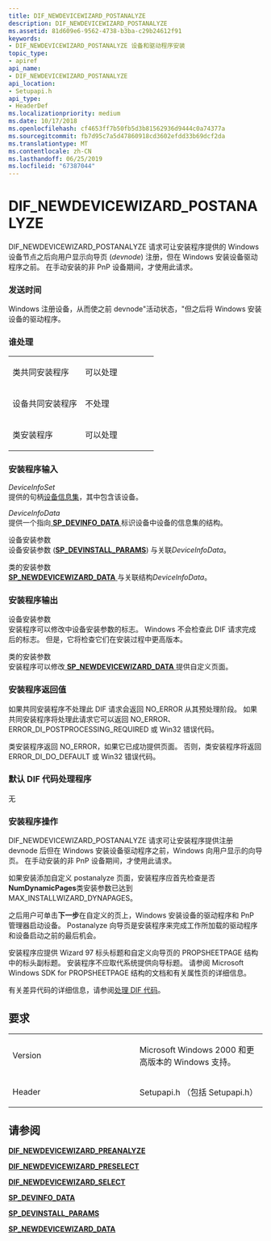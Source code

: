 ```yaml
---
title: DIF_NEWDEVICEWIZARD_POSTANALYZE
description: DIF_NEWDEVICEWIZARD_POSTANALYZE
ms.assetid: 81d609e6-9562-4738-b3ba-c29b24612f91
keywords:
- DIF_NEWDEVICEWIZARD_POSTANALYZE 设备和驱动程序安装
topic_type:
- apiref
api_name:
- DIF_NEWDEVICEWIZARD_POSTANALYZE
api_location:
- Setupapi.h
api_type:
- HeaderDef
ms.localizationpriority: medium
ms.date: 10/17/2018
ms.openlocfilehash: cf4653ff7b50fb5d3b81562936d9444c0a74377a
ms.sourcegitcommit: fb7d95c7a5d47860918cd3602efdd33b69dcf2da
ms.translationtype: MT
ms.contentlocale: zh-CN
ms.lasthandoff: 06/25/2019
ms.locfileid: "67387044"
---
```

# <a name="difnewdevicewizardpostanalyze"></a>DIF_NEWDEVICEWIZARD_POSTANALYZE


DIF_NEWDEVICEWIZARD_POSTANALYZE 请求可让安装程序提供的 Windows 设备节点之后向用户显示向导页 (*devnode*) 注册，但在 Windows 安装设备驱动程序之前。 在手动安装的非 PnP 设备期间，才使用此请求。

### <a name="when-sent"></a>发送时间

Windows 注册设备，从而使之前 devnode"活动状态，"但之后将 Windows 安装设备的驱动程序。

### <a name="who-handles"></a>谁处理

<table>
<colgroup>
<col width="50%" />
<col width="50%" />
</colgroup>
<tbody>
<tr class="odd">
<td align="left"><p>类共同安装程序</p></td>
<td align="left"><p>可以处理</p></td>
</tr>
<tr class="even">
<td align="left"><p>设备共同安装程序</p></td>
<td align="left"><p>不处理</p></td>
</tr>
<tr class="odd">
<td align="left"><p>类安装程序</p></td>
<td align="left"><p>可以处理</p></td>
</tr>
</tbody>
</table>

 

### <a name="installer-input"></a>安装程序输入

<a href="" id="deviceinfoset"></a>*DeviceInfoSet*  
提供的句柄[设备信息集](https://docs.microsoft.com/windows-hardware/drivers/install/device-information-sets)，其中包含该设备。

<a href="" id="deviceinfodata"></a>*DeviceInfoData*  
提供一个指向[ **SP_DEVINFO_DATA** ](https://docs.microsoft.com/windows/desktop/api/setupapi/ns-setupapi-_sp_devinfo_data)标识设备中设备的信息集的结构。

<a href="" id="device-installation-parameters-"></a>设备安装参数   
设备安装参数 ([**SP_DEVINSTALL_PARAMS**](https://docs.microsoft.com/windows/desktop/api/setupapi/ns-setupapi-_sp_devinstall_params_a)) 与关联*DeviceInfoData*。

<a href="" id="class-installation-parameters"></a>类的安装参数  
[ **SP_NEWDEVICEWIZARD_DATA** ](https://docs.microsoft.com/windows/desktop/api/setupapi/ns-setupapi-_sp_newdevicewizard_data)与关联结构*DeviceInfoData*。

### <a name="installer-output"></a>安装程序输出

<a href="" id="device-installation-parameters"></a>设备安装参数  
安装程序可以修改中设备安装参数的标志。 Windows 不会检查此 DIF 请求完成后的标志。 但是，它将检查它们在安装过程中更高版本。

<a href="" id="class-installation-parameters"></a>类的安装参数  
安装程序可以修改[ **SP_NEWDEVICEWIZARD_DATA** ](https://docs.microsoft.com/windows/desktop/api/setupapi/ns-setupapi-_sp_newdevicewizard_data)提供自定义页面。

### <a name="installer-return-value"></a>安装程序返回值

如果共同安装程序不处理此 DIF 请求会返回 NO_ERROR 从其预处理阶段。 如果共同安装程序将处理此请求它可以返回 NO_ERROR、 ERROR_DI_POSTPROCESSING_REQUIRED 或 Win32 错误代码。

类安装程序返回 NO_ERROR，如果它已成功提供页面。 否则，类安装程序将返回 ERROR_DI_DO_DEFAULT 或 Win32 错误代码。

### <a name="default-dif-code-handler"></a>默认 DIF 代码处理程序

无

### <a name="installer-operation"></a>安装程序操作

DIF_NEWDEVICEWIZARD_POSTANALYZE 请求可让安装程序提供注册 devnode 后但在 Windows 安装设备驱动程序之前，Windows 向用户显示的向导页。 在手动安装的非 PnP 设备期间，才使用此请求。

如果安装添加自定义 postanalyze 页面，安装程序应首先检查是否**NumDynamicPages**类安装参数已达到 MAX_INSTALLWIZARD_DYNAPAGES。

之后用户可单击**下一步**在自定义的页上，Windows 安装设备的驱动程序和 PnP 管理器启动设备。 Postanalyze 向导页是安装程序来完成工作所加载的驱动程序和设备启动之前的最后机会。

安装程序应提供 Wizard 97 标头标题和自定义向导页的 PROPSHEETPAGE 结构中的标头副标题。 安装程序不应取代系统提供向导标题。 请参阅 Microsoft Windows SDK for PROPSHEETPAGE 结构的文档和有关属性页的详细信息。

有关差异代码的详细信息，请参阅[处理 DIF 代码](https://docs.microsoft.com/windows-hardware/drivers/install/handling-dif-codes)。

<a name="requirements"></a>要求
------------

<table>
<colgroup>
<col width="50%" />
<col width="50%" />
</colgroup>
<tbody>
<tr class="odd">
<td align="left"><p>Version</p></td>
<td align="left"><p>Microsoft Windows 2000 和更高版本的 Windows 支持。</p></td>
</tr>
<tr class="even">
<td align="left"><p>Header</p></td>
<td align="left">Setupapi.h （包括 Setupapi.h）</td>
</tr>
</tbody>
</table>

## <a name="see-also"></a>请参阅


[**DIF_NEWDEVICEWIZARD_PREANALYZE**](dif-newdevicewizard-preanalyze.md)

[**DIF_NEWDEVICEWIZARD_PRESELECT**](dif-newdevicewizard-preselect.md)

[**DIF_NEWDEVICEWIZARD_SELECT**](dif-newdevicewizard-select.md)

[**SP_DEVINFO_DATA**](https://docs.microsoft.com/windows/desktop/api/setupapi/ns-setupapi-_sp_devinfo_data)

[**SP_DEVINSTALL_PARAMS**](https://docs.microsoft.com/windows/desktop/api/setupapi/ns-setupapi-_sp_devinstall_params_a)

[**SP_NEWDEVICEWIZARD_DATA**](https://docs.microsoft.com/windows/desktop/api/setupapi/ns-setupapi-_sp_newdevicewizard_data)

 

 






